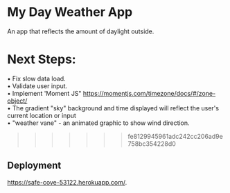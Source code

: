 # My Day Weather App

An app that reflects the amount of daylight outside.

# Next Steps:
• Fix slow data load. <br>
• Validate user input.<br>
• Implement 'Moment JS"    https://momentjs.com/timezone/docs/#/zone-object/ <br>
• The gradient "sky" background and time displayed will reflect the user's current location or input<br>
• "weather vane" - an animated graphic to show wind direction.<br>
>>>>>>> fe8129945961adc242cc206ad9e758bc354228d0

## Deployment

https://safe-cove-53122.herokuapp.com/.
